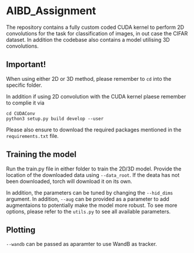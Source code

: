 # AIBD_Assignment
The repository contains a fully custom coded CUDA kernel to perform 2D convolutions for the task for classification of images, in out case the CIFAR dataset. In addition the codebase also contains a model utilising 3D convolutions.

## Important!
When using either 2D or 3D method, please remember to `cd` into the specific folder.

In addition if using 2D convolution with the CUDA kernel plaese remember to complie it via
```
cd CUDAConv
python3 setup.py build develop --user
```
Please also ensure to download the required packages mentioned in the `requirements.txt` file.

## Training the model

Run the train.py file in either folder to train the 2D/3D model. Provide the location of the downloaded data using `--data_root`. If the deata has not been downloaded, torch will download it on its own.

In addition, the parameters can be tuned by changing the `--hid_dims` argument. In addition, `--aug` can be provided as a parameter to add augmentaions to potentially make the model more robust. To see more options, please refer to the `utils.py` to see all available parameters.

## Plotting

`--wandb` can be passed as aparamter to use WandB as tracker.

